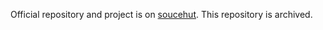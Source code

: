 Official repository and project is on [soucehut](https://git.sr.ht/~bacardi55/website). This repository is archived.
